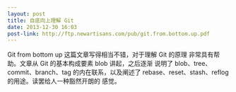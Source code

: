 ```yaml
---
layout: post
title: 自底向上理解 Git
date: 2013-12-30 16:03
post-link: http://ftp.newartisans.com/pub/git.from.bottom.up.pdf
---
```


Git from bottom up 这篇文章写得相当不错，对于理解 Git 的原理
非常具有帮助。文章从 Git 的基本构成要素 blob 讲起，之后逐渐
说明了 blob、tree、commit、branch、tag 的内在联系，以及阐述了
rebase、reset、stash、reflog 的用途。读罢给人一种豁然开朗的
感觉。

